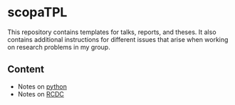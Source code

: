 # scopaTPL
This repository contains templates for talks, reports, and theses. It also contains additional instructions for different issues that arise when working on research problems in my group.


## Content
* Notes on [python](doc/PYTHON.md)
* Notes on [RCDC](doc/RCDC.md)
